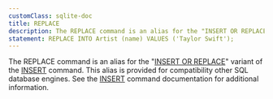 ```yaml
---
customClass: sqlite-doc
title: REPLACE
description: The REPLACE command is an alias for the "INSERT OR REPLACE" variant of the INSERT command.
statement: REPLACE INTO Artist (name) VALUES ('Taylor Swift');
---
```


The REPLACE command is an alias for the "[INSERT OR
REPLACE](lang_conflict)" variant of the [INSERT](lang_insert) command.
This alias is provided for compatibility other SQL database engines. See
the [INSERT](lang_insert) command documentation for additional
information.
